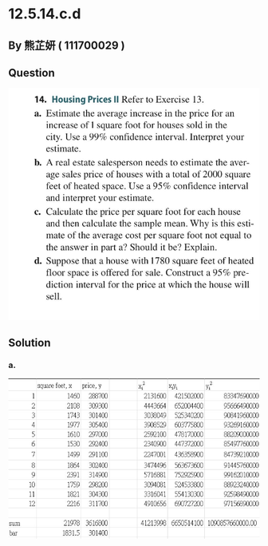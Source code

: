 # 12.5.14.c.d

## By 熊芷妍 ( 111700029 )

## Question

![image](https://github.com/HWTeng-Course/202402-Statistics/blob/main/Images/88D83551-9B4D-410D-A0BF-3F0DDEF9BED2.jpg)

## Solution
### a.

![image](https://github.com/HWTeng-Course/202402-Statistics/blob/e8991a2d6a17cb6662426f57e3073766b56f153a/Images/messageImage_1713680777157.jpg)

